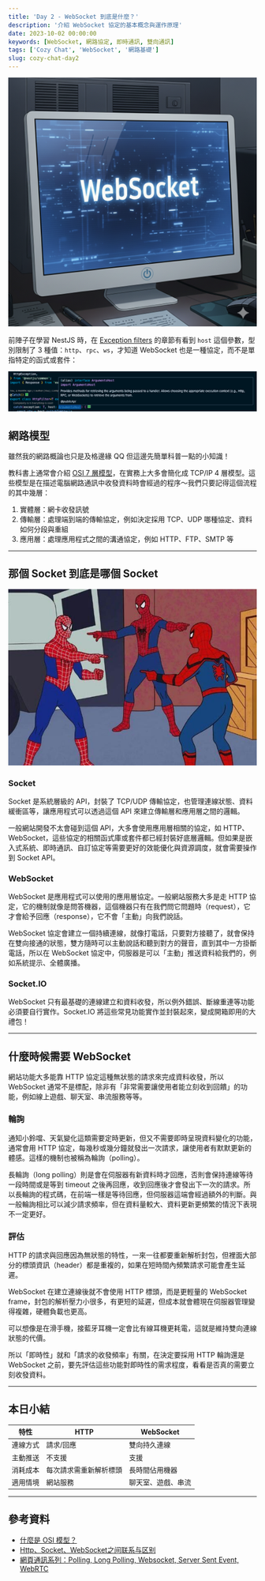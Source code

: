 ```yaml
---
title: 'Day 2 - WebSocket 到底是什麼？'
description: '介紹 WebSocket 協定的基本概念與運作原理'
date: 2023-10-02 00:00:00
keywords: [WebSocket, 網路協定, 即時通訊, 雙向通訊]
tags: ['Cozy Chat', 'WebSocket', '網路基礎']
slug: cozy-chat-day2
---
```


![gh](https://raw.githubusercontent.com/penspulse326/penspulse326.github.io/images/17568642750002ow1fn.png)

前陣子在學習 NestJS 時，在 [Exception filters](https://docs.nestjs.com/exception-filters#arguments-host) 的章節有看到 `host` 這個參數，型別限制了 3 種值：`http`、`rpc`、`ws`，才知道 WebSocket 也是一種協定，而不是單指特定的函式或套件：

![gh](https://raw.githubusercontent.com/penspulse326/penspulse326.github.io/images/1756861964000nasaq9.png)

## 網路模型

雖然我的網路概論也只是及格邊緣 QQ 但這邊先簡單科普一點的小知識！

教科書上通常會介紹 [OSI 7 層模型](https://www.cloudflare.com/zh-tw/learning/ddos/glossary/open-systems-interconnection-model-osi/)，在實務上大多會簡化成 TCP/IP 4 層模型。這些模型是在描述電腦網路通訊中收發資料時會經過的程序～我們只要記得這個流程的其中幾層：

1. 實體層：網卡收發訊號
2. 傳輸層：處理端到端的傳輸協定，例如決定採用 TCP、UDP 哪種協定、資料如何分段與重組
3. 應用層：處理應用程式之間的溝通協定，例如 HTTP、FTP、SMTP 等

---

## 那個 Socket 到底是哪個 Socket

![gh](https://raw.githubusercontent.com/penspulse326/penspulse326.github.io/images/17568643950008l3d5z.png)

### Socket

Socket 是系統層級的 API，封裝了 TCP/UDP 傳輸協定，也管理連線狀態、資料緩衝區等，讓應用程式可以透過這個 API 來建立傳輸層和應用層之間的邏輯。

一般網站開發不太會碰到這個 API，大多會使用應用層相關的協定，如 HTTP、WebSocket，這些協定的相關函式庫或套件都已經封裝好底層邏輯。但如果是嵌入式系統、即時通訊、自訂協定等需要更好的效能優化與資源調度，就會需要操作到 Socket API。

### WebSocket

WebSocket 是應用程式可以使用的應用層協定。一般網站服務大多是走 HTTP 協定，它的機制就像是問答機器，這個機器只有在我們問它問題時（request），它才會給予回應（response），它不會「主動」向我們說話。

WebSocket 協定會建立一個持續連線，就像打電話，只要對方接聽了，就會保持在雙向接通的狀態，雙方隨時可以主動說話和聽到對方的聲音，直到其中一方掛斷電話，所以在 WebSocket 協定中，伺服器是可以「主動」推送資料給我們的，例如系統提示、全體廣播。

### Socket.IO

WebSocket 只有最基礎的連線建立和資料收發，所以例外錯誤、斷線重連等功能必須要自行實作。Socket.IO 將這些常見功能實作並封裝起來，變成開箱即用的大禮包！

---

## 什麼時候需要 WebSocket

網站功能大多能靠 HTTP 協定這種無狀態的請求來完成資料收發，所以 WebSocket 通常不是標配，除非有「非常需要讓使用者能立刻收到回饋」的功能，例如線上遊戲、聊天室、串流服務等等。

### 輪詢

通知小鈴噹、天氣變化這類需要定時更新，但又不需要即時呈現資料變化的功能，通常會用 HTTP 協定，每幾秒或幾分鐘就發出一次請求，讓使用者有默默更新的體感。這樣的機制也被稱為輪詢（polling）。

長輪詢（long polling）則是會在伺服器有新資料時才回應，否則會保持連線等待一段時間或是等到 timeout 之後再回應，收到回應後才會發出下一次的請求。所以長輪詢的程式碼，在前端一樣是等待回應，但伺服器這端會經過額外的判斷。與一般輪詢相比可以減少請求頻率，但在資料量較大、資料更新更頻繁的情況下表現不一定更好。

### 評估

HTTP 的請求與回應因為無狀態的特性，一來一往都要重新解析封包，但裡面大部分的標頭資訊（header）都是重複的，如果在短時間內頻繁請求可能會產生延遲。

WebSocket 在建立連線後就不會使用 HTTP 標頭，而是更輕量的 WebSocket frame，封包的解析壓力小很多，有更短的延遲，但成本就會體現在伺服器管理變得複雜，硬體負載也更高。

可以想像是在滑手機，接藍牙耳機一定會比有線耳機更耗電，這就是維持雙向連線狀態的代價。

所以「即時性」就和「請求的收發頻率」有關，在決定要採用 HTTP 輪詢還是 WebSocket 之前，要先評估這些功能對即時性的需求程度，看看是否真的需要立刻收發資料。

---

## 本日小結

| 特性     | HTTP                   | WebSocket          |
| -------- | ---------------------- | ------------------ |
| 連線方式 | 請求/回應              | 雙向持久連線       |
| 主動推送 | 不支援                 | 支援               |
| 消耗成本 | 每次請求需重新解析標頭 | 長時間佔用機器     |
| 適用情境 | 網站服務               | 聊天室、遊戲、串流 |

---

## 參考資料

- [什麼是 OSI 模型？](https://www.cloudflare.com/zh-tw/learning/ddos/glossary/open-systems-interconnection-model-osi/)
- [Http、Socket、WebSocket之间联系与区别](https://www.cnblogs.com/aspirant/p/11334957.html '发布于 2019-08-11 14:34')
- [網頁通訊系列：Polling, Long Polling, Websocket, Server Sent Event, WebRTC](https://medium.com/@wutamy77/%E7%B6%B2%E9%A0%81%E9%80%9A%E8%A8%8A%E7%B3%BB%E5%88%97-pooling-websocket-server-sent-event-webrtc-49892c580b5f)
